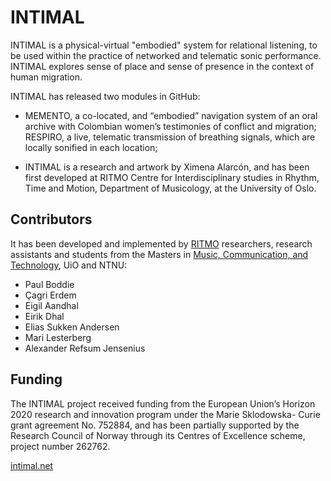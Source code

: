 # INTIMAL

INTIMAL is a physical-virtual "embodied" system for relational listening, to be used within the practice of networked and telematic sonic performance. INTIMAL explores sense of place and sense of presence in the context of human migration.

INTIMAL has released two modules in GitHub:

- MEMENTO, a co-located, and “embodied” navigation system of an oral archive with Colombian women’s testimonies of conflict and migration;
RESPIRO, a live, telematic transmission of breathing signals, which are locally sonified in each location;

- INTIMAL is a research and artwork by Ximena Alarcón, and has been first developed at RITMO Centre for Interdisciplinary studies in Rhythm, Time and Motion, Department of Musicology, at the University of Oslo.

## Contributors 

It has been developed and implemented by [RITMO](http://www.uio.no/ritmo) researchers, research assistants and students from the Masters in [Music, Communication, and Technology](http://www.uio.no/mct-master), UiO and NTNU:

- Paul Boddie
- Çagri Erdem
- Eigil Aandhal
- Eirik Dhal
- Elias Sukken Andersen
- Mari Lesterberg
- Alexander Refsum Jensenius

## Funding

The INTIMAL project received funding from the European Union’s Horizon 2020 research and innovation program under the Marie Sklodowska- Curie grant agreement No. 752884, and has been partially supported by the Research Council of Norway through its Centres of Excellence scheme, project number 262762.

[intimal.net](https://intimal.net/)
